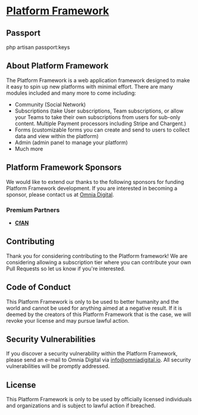 <p align="center"><a href="https://omniadigital.io" target="_blank"><h1>Platform Framework</h1></a></p>

## Passport
php artisan passport:keys

<!-- <p align="center">
<a href="https://travis-ci.org/laravel/framework"><img src="https://travis-ci.org/laravel/framework.svg" alt="Build Status"></a>
<a href="https://packagist.org/packages/laravel/framework"><img src="https://img.shields.io/packagist/dt/laravel/framework" alt="Total Downloads"></a>
<a href="https://packagist.org/packages/laravel/framework"><img src="https://img.shields.io/packagist/v/laravel/framework" alt="Latest Stable Version"></a>
<a href="https://packagist.org/packages/laravel/framework"><img src="https://img.shields.io/packagist/l/laravel/framework" alt="License"></a>
</p> -->

## About Platform Framework

The Platform Framework is a web application framework designed to make it easy to spin up new platforms with minimal effort. There are many modules included and many more to come including:

- Community (Social Network)
- Subscriptions (take User subscriptions, Team subscriptions, or allow your Teams to take their own subscriptions from users for sub-only content. Multiple Payment processors including Stripe and Chargent.)
- Forms (customizable forms you can create and send to users to collect data and view within the platform)
- Admin (admin panel to manage your platform)
- Much more

## Platform Framework Sponsors

We would like to extend our thanks to the following sponsors for funding Platform Framework development. If you are interested in becoming a sponsor, please contact us at [Omnia Digital](https://omniadigital.io).

### Premium Partners

- **[CfAN](https://cfan.org)**

## Contributing

Thank you for considering contributing to the Platform framework! We are considering allowing a subscription tier where you can contribute your own Pull Requests so let us know if you're interested.

## Code of Conduct

This Platform Framework is only to be used to better humanity and the world and cannot be used for anything aimed at a negative result. If it is deemed by the creators of this Platform Framework that is the case, we will revoke your license and may pursue lawful action.

## Security Vulnerabilities

If you discover a security vulnerability within the Platform Framework, please send an e-mail to Omnia Digital via [info@omniadigital.io](mailto:info@omniadigital.io). All security vulnerabilities will be promptly addressed.

## License

This Platform Framework is only to be used by officially licensed individuals and organizations and is subject to lawful action if breached.
